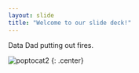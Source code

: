 ```yaml
---
layout: slide
title: "Welcome to our slide deck!"
---
```


Data Dad putting out fires.

![poptocat2](https://octodex.github.com/images/poptocat_v2.png)
{: .center}
